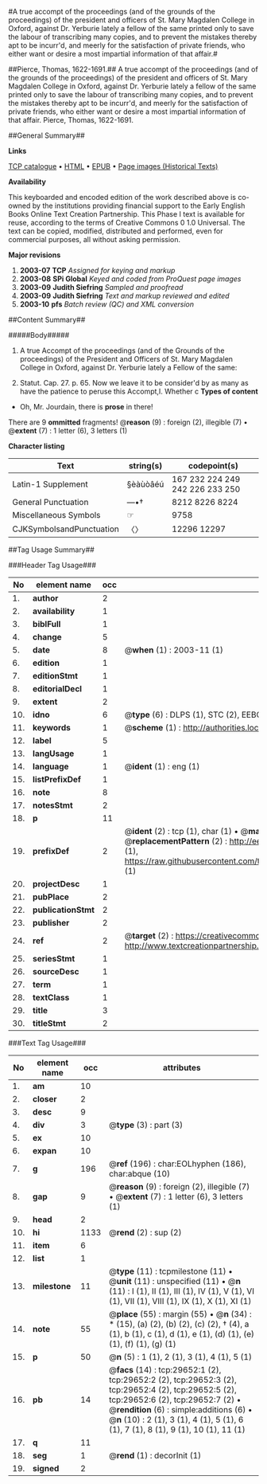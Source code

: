 #A true accompt of the proceedings (and of the grounds of the proceedings) of the president and officers of St. Mary Magdalen College in Oxford, against Dr. Yerburie lately a fellow of the same printed only to save the labour of transcribing many copies, and to prevent the mistakes thereby apt to be incurr'd, and meerly for the satisfaction of private friends, who either want or desire a most impartial information of that affair.#

##Pierce, Thomas, 1622-1691.##
A true accompt of the proceedings (and of the grounds of the proceedings) of the president and officers of St. Mary Magdalen College in Oxford, against Dr. Yerburie lately a fellow of the same printed only to save the labour of transcribing many copies, and to prevent the mistakes thereby apt to be incurr'd, and meerly for the satisfaction of private friends, who either want or desire a most impartial information of that affair.
Pierce, Thomas, 1622-1691.

##General Summary##

**Links**

[TCP catalogue](http://www.ota.ox.ac.uk/tcp/)  • 
[HTML](http://tei.it.ox.ac.uk/tcp/Texts-HTML/free/A54/A54861.html)  • 
[EPUB](http://tei.it.ox.ac.uk/tcp/Texts-EPUB/free/A54/A54861.epub) • 
[Page images (Historical Texts)](https://data.historicaltexts.jisc.ac.uk/view?pubId=eebo-99825274e&pageId=eebo-99825274e-29652-1)

**Availability**

This keyboarded and encoded edition of the
	       work described above is co-owned by the institutions
	       providing financial support to the Early English Books
	       Online Text Creation Partnership. This Phase I text is
	       available for reuse, according to the terms of Creative
	       Commons 0 1.0 Universal. The text can be copied,
	       modified, distributed and performed, even for
	       commercial purposes, all without asking permission.

**Major revisions**

1. __2003-07__ __TCP__ *Assigned for keying and markup*
1. __2003-08__ __SPi Global__ *Keyed and coded from ProQuest page images*
1. __2003-09__ __Judith Siefring__ *Sampled and proofread*
1. __2003-09__ __Judith Siefring__ *Text and markup reviewed and edited*
1. __2003-10__ __pfs__ *Batch review (QC) and XML conversion*

##Content Summary##

#####Body#####

1. A true Accompt of the proceedings (and of the Grounds of the proceedings) of the President and Officers of St. Mary Magdalen College in Oxford, against Dr. Yerburie lately a Fellow of the same:

1. Statut. Cap. 27. p. 65.
Now we leave it to be consider'd by as many as have the patience to peruse this Accompt,I. Whether c
**Types of content**

  * Oh, Mr. Jourdain, there is **prose** in there!

There are 9 **ommitted** fragments! 
 @__reason__ (9) : foreign (2), illegible (7)  •  @__extent__ (7) : 1 letter (6), 3 letters (1)

**Character listing**


|Text|string(s)|codepoint(s)|
|---|---|---|
|Latin-1 Supplement|§èàùòâéú|167 232 224 249 242 226 233 250|
|General Punctuation|—•†|8212 8226 8224|
|Miscellaneous Symbols|☞|9758|
|CJKSymbolsandPunctuation|〈〉|12296 12297|

##Tag Usage Summary##

###Header Tag Usage###

|No|element name|occ|attributes|
|---|---|---|---|
|1.|__author__|2||
|2.|__availability__|1||
|3.|__biblFull__|1||
|4.|__change__|5||
|5.|__date__|8| @__when__ (1) : 2003-11 (1)|
|6.|__edition__|1||
|7.|__editionStmt__|1||
|8.|__editorialDecl__|1||
|9.|__extent__|2||
|10.|__idno__|6| @__type__ (6) : DLPS (1), STC (2), EEBO-CITATION (1), PROQUEST (1), VID (1)|
|11.|__keywords__|1| @__scheme__ (1) : http://authorities.loc.gov/ (1)|
|12.|__label__|5||
|13.|__langUsage__|1||
|14.|__language__|1| @__ident__ (1) : eng (1)|
|15.|__listPrefixDef__|1||
|16.|__note__|8||
|17.|__notesStmt__|2||
|18.|__p__|11||
|19.|__prefixDef__|2| @__ident__ (2) : tcp (1), char (1)  •  @__matchPattern__ (2) : ([0-9\-]+):([0-9IVX]+) (1), (.+) (1)  •  @__replacementPattern__ (2) : http://eebo.chadwyck.com/downloadtiff?vid=$1&page=$2 (1), https://raw.githubusercontent.com/textcreationpartnership/Texts/master/tcpchars.xml#$1 (1)|
|20.|__projectDesc__|1||
|21.|__pubPlace__|2||
|22.|__publicationStmt__|2||
|23.|__publisher__|2||
|24.|__ref__|2| @__target__ (2) : https://creativecommons.org/publicdomain/zero/1.0/ (1), http://www.textcreationpartnership.org/docs/. (1)|
|25.|__seriesStmt__|1||
|26.|__sourceDesc__|1||
|27.|__term__|1||
|28.|__textClass__|1||
|29.|__title__|3||
|30.|__titleStmt__|2||


###Text Tag Usage###

|No|element name|occ|attributes|
|---|---|---|---|
|1.|__am__|10||
|2.|__closer__|2||
|3.|__desc__|9||
|4.|__div__|3| @__type__ (3) : part (3)|
|5.|__ex__|10||
|6.|__expan__|10||
|7.|__g__|196| @__ref__ (196) : char:EOLhyphen (186), char:abque (10)|
|8.|__gap__|9| @__reason__ (9) : foreign (2), illegible (7)  •  @__extent__ (7) : 1 letter (6), 3 letters (1)|
|9.|__head__|2||
|10.|__hi__|1133| @__rend__ (2) : sup (2)|
|11.|__item__|6||
|12.|__list__|1||
|13.|__milestone__|11| @__type__ (11) : tcpmilestone (11)  •  @__unit__ (11) : unspecified (11)  •  @__n__ (11) : I (1), II (1), III (1), IV (1), V (1), VI (1), VII (1), VIII (1), IX (1), X (1), XI (1)|
|14.|__note__|55| @__place__ (55) : margin (55)  •  @__n__ (34) : * (15), (a) (2), (b) (2), (c) (2), † (4), a (1), b (1), c (1), d (1), e (1), (d) (1), (e) (1), (f) (1), (g) (1)|
|15.|__p__|50| @__n__ (5) : 1 (1), 2 (1), 3 (1), 4 (1), 5 (1)|
|16.|__pb__|14| @__facs__ (14) : tcp:29652:1 (2), tcp:29652:2 (2), tcp:29652:3 (2), tcp:29652:4 (2), tcp:29652:5 (2), tcp:29652:6 (2), tcp:29652:7 (2)  •  @__rendition__ (6) : simple:additions (6)  •  @__n__ (10) : 2 (1), 3 (1), 4 (1), 5 (1), 6 (1), 7 (1), 8 (1), 9 (1), 10 (1), 11 (1)|
|17.|__q__|11||
|18.|__seg__|1| @__rend__ (1) : decorInit (1)|
|19.|__signed__|2||
